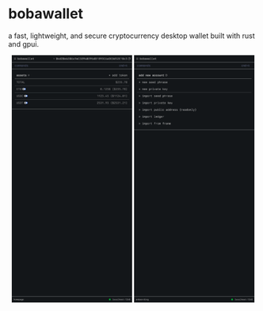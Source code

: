 # bobawallet

a fast, lightweight, and secure cryptocurrency desktop wallet built with rust and gpui.

<div align="center">
  <img src="./assets/homepage.png" width="243" height="500" alt="boba wallet homepage">
  <img src="./assets/onboarding.png" width="243" height="500" alt="boba wallet onboarding">
</div>

